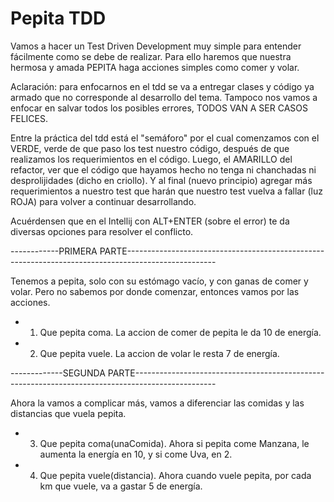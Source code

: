 # Pepita TDD

Vamos a hacer un Test Driven Development muy simple para entender fácilmente como se debe de realizar.
Para ello haremos que nuestra hermosa y amada PEPITA haga acciones simples como comer y volar.

Aclaración: para enfocarnos en el tdd se va a entregar clases y código ya armado que no corresponde al desarrollo
del tema. Tampoco nos vamos a enfocar en salvar todos los posibles errores, TODOS VAN A SER CASOS FELICES.

Entre la práctica del tdd está el "semáforo" por el cual comenzamos con el VERDE, verde de que paso los test nuestro
código, después de que realizamos los requerimientos en el código.
Luego, el AMARILLO del refactor, ver que el código que hayamos hecho no tenga ni chanchadas ni 
desprolijidades (dicho en criollo).
Y al final (nuevo principio) agregar más requerimientos a nuestro test que harán que nuestro test vuelva a fallar
(luz ROJA) para volver a continuar desarrollando.

Acuérdensen que en el Intellij con ALT+ENTER (sobre el error) te da diversas opciones para resolver el conflicto.

------------PRIMERA PARTE----------------------------------------------------------------------------------------------------

Tenemos a pepita, solo con su estómago vacío, y con ganas de comer y volar.
Pero no sabemos por donde comenzar, entonces vamos por las acciones.
* 1) Que pepita coma. La accion de comer de pepita le da 10 de energía.
* 2) Que pepita vuele. La accion de volar le resta 7 de energía.

-------------SEGUNDA PARTE--------------------------------------------------------------------------------------------------

Ahora la vamos a complicar más, vamos a diferenciar las comidas y las distancias que vuela pepita.
* 3) Que pepita coma(unaComida). Ahora si pepita come Manzana, le aumenta la energía en 10, y si come Uva, en 2.
* 4) Que pepita vuele(distancia). Ahora cuando vuele pepita, por cada km que vuele, va a gastar 5 de energía.

